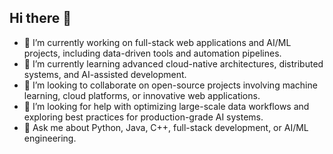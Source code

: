## Hi there 👋
- 🔭 I’m currently working on full-stack web applications and AI/ML projects, including data-driven tools and automation pipelines.
- 🌱 I’m currently learning advanced cloud-native architectures, distributed systems, and AI-assisted development.
- 👯 I’m looking to collaborate on open-source projects involving machine learning, cloud platforms, or innovative web applications.
- 🤔 I’m looking for help with optimizing large-scale data workflows and exploring best practices for production-grade AI systems.
- 💬 Ask me about Python, Java, C++, full-stack development, or AI/ML engineering.
<!--
**Davidwcx/Davidwcx** is a ✨ _special_ ✨ repository because its `README.md` (this file) appears on your GitHub profile.

Here are some ideas to get you started:

- 🔭 I’m currently working on ...
- 🌱 I’m currently learning ...
- 👯 I’m looking to collaborate on ...
- 🤔 I’m looking for help with ...
- 💬 Ask me about ...
- 📫 How to reach me: ...
- 😄 Pronouns: ...
- ⚡ Fun fact: ...
-->
